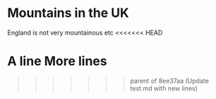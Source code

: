 # Mountains in the UK

England is not very mountainous
etc
<<<<<<< HEAD

A line
More lines
=======
>>>>>>> parent of 8ee37aa (Update test.md with new lines)
